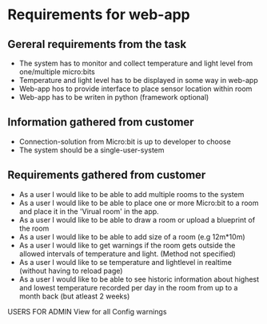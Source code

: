 # Requirements for web-app

## Gereral requirements from the task
* The system has to monitor and collect temperature and light level from one/multiple micro:bits
* Temperature and light level has to be displayed in some way in web-app
* Web-app hos to provide interface to place sensor location within room
* Web-app has to be writen in python (framework optional)

## Information gathered from customer
* Connection-solution from Micro:bit is up to developer to choose
* The system should be a single-user-system

## Requirements gathered from customer
* As a user I would like to be able to add multiple rooms to the system
* As a user I would like to be able to place one or more Micro:bit to a room and place it in the 'Virual room' in the app.
* As a user I would like to be able to draw a room or upload a blueprint of the room
* As a user I would like to be able to add size of a room (e.g 12m*10m)
* As a user I would like to get warnings if the room gets outside the allowed intervals of temperature and light. (Method not specified)
* As a user I would like to se temperature and lightlevel in realtime (without having to reload page)
* As a user I would like to be able to see historic information about highest and lowest temperature recorded per day in the room from up to a month back (but atleast 2 weeks)

USERS FOR ADMIN
View for all
Config warnings
